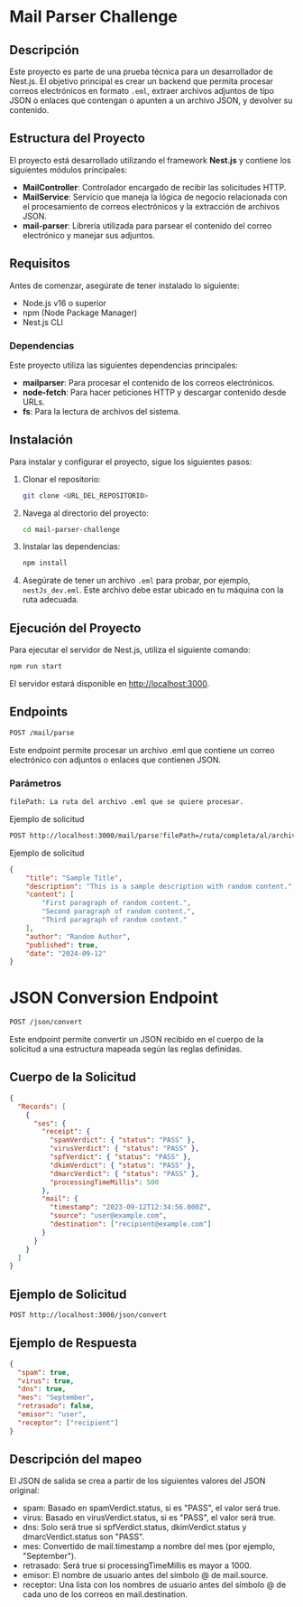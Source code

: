 # Mail Parser Challenge

## Descripción

Este proyecto es parte de una prueba técnica para un desarrollador de Nest.js. El objetivo principal es crear un backend que permita procesar correos electrónicos en formato `.eml`, extraer archivos adjuntos de tipo JSON o enlaces que contengan o apunten a un archivo JSON, y devolver su contenido.

## Estructura del Proyecto

El proyecto está desarrollado utilizando el framework **Nest.js** y contiene los siguientes módulos principales:

- **MailController**: Controlador encargado de recibir las solicitudes HTTP.
- **MailService**: Servicio que maneja la lógica de negocio relacionada con el procesamiento de correos electrónicos y la extracción de archivos JSON.
- **mail-parser**: Librería utilizada para parsear el contenido del correo electrónico y manejar sus adjuntos.

## Requisitos

Antes de comenzar, asegúrate de tener instalado lo siguiente:

- Node.js v16 o superior
- npm (Node Package Manager)
- Nest.js CLI

### Dependencias

Este proyecto utiliza las siguientes dependencias principales:

- **mailparser**: Para procesar el contenido de los correos electrónicos.
- **node-fetch**: Para hacer peticiones HTTP y descargar contenido desde URLs.
- **fs**: Para la lectura de archivos del sistema.

## Instalación

Para instalar y configurar el proyecto, sigue los siguientes pasos:

1. Clonar el repositorio:

    ```bash
    git clone <URL_DEL_REPOSITORIO>
    ```

2. Navega al directorio del proyecto:

    ```bash
    cd mail-parser-challenge
    ```

3. Instalar las dependencias:

    ```bash
    npm install
    ```

4. Asegúrate de tener un archivo `.eml` para probar, por ejemplo, `nestJs_dev.eml`. Este archivo debe estar ubicado en tu máquina con la ruta adecuada.

## Ejecución del Proyecto

Para ejecutar el servidor de Nest.js, utiliza el siguiente comando:

```bash
npm run start
```

El servidor estará disponible en <http://localhost:3000>.

## Endpoints

``` bash
POST /mail/parse
```

Este endpoint permite procesar un archivo .eml que contiene un correo electrónico con adjuntos o enlaces que contienen JSON.

### Parámetros

```bash
filePath: La ruta del archivo .eml que se quiere procesar.
```

Ejemplo de solicitud

```bash
POST http://localhost:3000/mail/parse?filePath=/ruta/completa/al/archivo/nestJs_dev.eml
```

Ejemplo de solicitud

```json
{
    "title": "Sample Title",
    "description": "This is a sample description with random content.",
    "content": [
        "First paragraph of random content.",
        "Second paragraph of random content.",
        "Third paragraph of random content."
    ],
    "author": "Random Author",
    "published": true,
    "date": "2024-09-12"
}
```

# JSON Conversion Endpoint

```bash
POST /json/convert
```

Este endpoint permite convertir un JSON recibido en el cuerpo de la solicitud a una estructura mapeada según las reglas definidas.

## Cuerpo de la Solicitud

```json
{
  "Records": [
    {
      "ses": {
        "receipt": {
          "spamVerdict": { "status": "PASS" },
          "virusVerdict": { "status": "PASS" },
          "spfVerdict": { "status": "PASS" },
          "dkimVerdict": { "status": "PASS" },
          "dmarcVerdict": { "status": "PASS" },
          "processingTimeMillis": 500
        },
        "mail": {
          "timestamp": "2023-09-12T12:34:56.000Z",
          "source": "user@example.com",
          "destination": ["recipient@example.com"]
        }
      }
    }
  ]
}

```

## Ejemplo de Solicitud

```bash
POST http://localhost:3000/json/convert
```

## Ejemplo de Respuesta

```json
{
  "spam": true,
  "virus": true,
  "dns": true,
  "mes": "September",
  "retrasado": false,
  "emisor": "user",
  "receptor": ["recipient"]
}
```

## Descripción del mapeo

El JSON de salida se crea a partir de los siguientes valores del JSON original:

- spam: Basado en spamVerdict.status, si es "PASS", el valor será true.
- virus: Basado en virusVerdict.status, si es "PASS", el valor será true.
- dns: Solo será true si spfVerdict.status, dkimVerdict.status y dmarcVerdict.status son "PASS".
- mes: Convertido de mail.timestamp a nombre del mes (por ejemplo, "September").
- retrasado: Será true si processingTimeMillis es mayor a 1000.
- emisor: El nombre de usuario antes del símbolo @ de mail.source.
- receptor: Una lista con los nombres de usuario antes del símbolo @ de cada uno de los correos en mail.destination.
